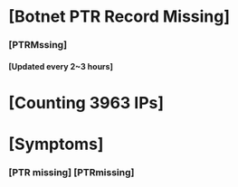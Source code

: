# [Botnet PTR Record Missing]
### [PTRMssing]
#### [Updated every 2~3 hours]

# [Counting 3963 IPs]

# [Symptoms] 
###   [PTR missing] [PTRmissing]
